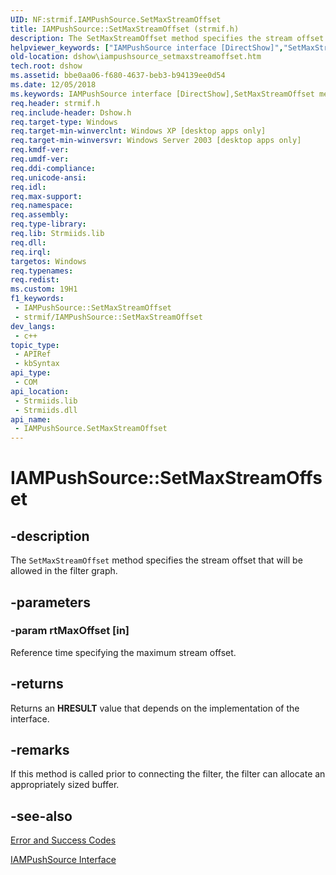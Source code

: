 ```yaml
---
UID: NF:strmif.IAMPushSource.SetMaxStreamOffset
title: IAMPushSource::SetMaxStreamOffset (strmif.h)
description: The SetMaxStreamOffset method specifies the stream offset that will be allowed in the filter graph.
helpviewer_keywords: ["IAMPushSource interface [DirectShow]","SetMaxStreamOffset method","IAMPushSource.SetMaxStreamOffset","IAMPushSource::SetMaxStreamOffset","IAMPushSourceSetMaxStreamOffset","SetMaxStreamOffset","SetMaxStreamOffset method [DirectShow]","SetMaxStreamOffset method [DirectShow]","IAMPushSource interface","dshow.iampushsource_setmaxstreamoffset","strmif/IAMPushSource::SetMaxStreamOffset"]
old-location: dshow\iampushsource_setmaxstreamoffset.htm
tech.root: dshow
ms.assetid: bbe0aa06-f680-4637-beb3-b94139ee0d54
ms.date: 12/05/2018
ms.keywords: IAMPushSource interface [DirectShow],SetMaxStreamOffset method, IAMPushSource.SetMaxStreamOffset, IAMPushSource::SetMaxStreamOffset, IAMPushSourceSetMaxStreamOffset, SetMaxStreamOffset, SetMaxStreamOffset method [DirectShow], SetMaxStreamOffset method [DirectShow],IAMPushSource interface, dshow.iampushsource_setmaxstreamoffset, strmif/IAMPushSource::SetMaxStreamOffset
req.header: strmif.h
req.include-header: Dshow.h
req.target-type: Windows
req.target-min-winverclnt: Windows XP [desktop apps only]
req.target-min-winversvr: Windows Server 2003 [desktop apps only]
req.kmdf-ver: 
req.umdf-ver: 
req.ddi-compliance: 
req.unicode-ansi: 
req.idl: 
req.max-support: 
req.namespace: 
req.assembly: 
req.type-library: 
req.lib: Strmiids.lib
req.dll: 
req.irql: 
targetos: Windows
req.typenames: 
req.redist: 
ms.custom: 19H1
f1_keywords:
 - IAMPushSource::SetMaxStreamOffset
 - strmif/IAMPushSource::SetMaxStreamOffset
dev_langs:
 - c++
topic_type:
 - APIRef
 - kbSyntax
api_type:
 - COM
api_location:
 - Strmiids.lib
 - Strmiids.dll
api_name:
 - IAMPushSource.SetMaxStreamOffset
---
```


# IAMPushSource::SetMaxStreamOffset


## -description

The <code>SetMaxStreamOffset</code> method specifies the stream offset that will be allowed in the filter graph.

## -parameters

### -param rtMaxOffset [in]

Reference time specifying the maximum stream offset.

## -returns

Returns an <b>HRESULT</b> value that depends on the implementation of the interface.

## -remarks

If this method is called prior to connecting the filter, the filter can allocate an appropriately sized buffer.

## -see-also

<a href="https://docs.microsoft.com/windows/desktop/DirectShow/error-and-success-codes">Error and Success Codes</a>



<a href="https://docs.microsoft.com/windows/desktop/api/strmif/nn-strmif-iampushsource">IAMPushSource Interface</a>

